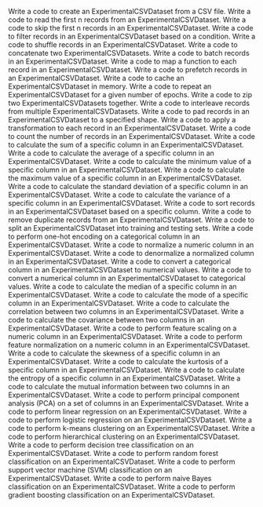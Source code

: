 Write a code to create an ExperimentalCSVDataset from a CSV file.
Write a code to read the first n records from an ExperimentalCSVDataset.
Write a code to skip the first n records in an ExperimentalCSVDataset.
Write a code to filter records in an ExperimentalCSVDataset based on a condition.
Write a code to shuffle records in an ExperimentalCSVDataset.
Write a code to concatenate two ExperimentalCSVDatasets.
Write a code to batch records in an ExperimentalCSVDataset.
Write a code to map a function to each record in an ExperimentalCSVDataset.
Write a code to prefetch records in an ExperimentalCSVDataset.
Write a code to cache an ExperimentalCSVDataset in memory.
Write a code to repeat an ExperimentalCSVDataset for a given number of epochs.
Write a code to zip two ExperimentalCSVDatasets together.
Write a code to interleave records from multiple ExperimentalCSVDatasets.
Write a code to pad records in an ExperimentalCSVDataset to a specified shape.
Write a code to apply a transformation to each record in an ExperimentalCSVDataset.
Write a code to count the number of records in an ExperimentalCSVDataset.
Write a code to calculate the sum of a specific column in an ExperimentalCSVDataset.
Write a code to calculate the average of a specific column in an ExperimentalCSVDataset.
Write a code to calculate the minimum value of a specific column in an ExperimentalCSVDataset.
Write a code to calculate the maximum value of a specific column in an ExperimentalCSVDataset.
Write a code to calculate the standard deviation of a specific column in an ExperimentalCSVDataset.
Write a code to calculate the variance of a specific column in an ExperimentalCSVDataset.
Write a code to sort records in an ExperimentalCSVDataset based on a specific column.
Write a code to remove duplicate records from an ExperimentalCSVDataset.
Write a code to split an ExperimentalCSVDataset into training and testing sets.
Write a code to perform one-hot encoding on a categorical column in an ExperimentalCSVDataset.
Write a code to normalize a numeric column in an ExperimentalCSVDataset.
Write a code to denormalize a normalized column in an ExperimentalCSVDataset.
Write a code to convert a categorical column in an ExperimentalCSVDataset to numerical values.
Write a code to convert a numerical column in an ExperimentalCSVDataset to categorical values.
Write a code to calculate the median of a specific column in an ExperimentalCSVDataset.
Write a code to calculate the mode of a specific column in an ExperimentalCSVDataset.
Write a code to calculate the correlation between two columns in an ExperimentalCSVDataset.
Write a code to calculate the covariance between two columns in an ExperimentalCSVDataset.
Write a code to perform feature scaling on a numeric column in an ExperimentalCSVDataset.
Write a code to perform feature normalization on a numeric column in an ExperimentalCSVDataset.
Write a code to calculate the skewness of a specific column in an ExperimentalCSVDataset.
Write a code to calculate the kurtosis of a specific column in an ExperimentalCSVDataset.
Write a code to calculate the entropy of a specific column in an ExperimentalCSVDataset.
Write a code to calculate the mutual information between two columns in an ExperimentalCSVDataset.
Write a code to perform principal component analysis (PCA) on a set of columns in an ExperimentalCSVDataset.
Write a code to perform linear regression on an ExperimentalCSVDataset.
Write a code to perform logistic regression on an ExperimentalCSVDataset.
Write a code to perform k-means clustering on an ExperimentalCSVDataset.
Write a code to perform hierarchical clustering on an ExperimentalCSVDataset.
Write a code to perform decision tree classification on an ExperimentalCSVDataset.
Write a code to perform random forest classification on an ExperimentalCSVDataset.
Write a code to perform support vector machine (SVM) classification on an ExperimentalCSVDataset.
Write a code to perform naive Bayes classification on an ExperimentalCSVDataset.
Write a code to perform gradient boosting classification on an ExperimentalCSVDataset.